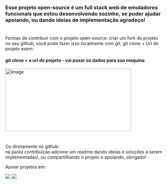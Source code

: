 <h3>
    Esse projeto open-source é um full stack web de emuladores funcionais que estou desenvolvendo sozinho,
    se puder ajudar apoiando, ou dando ideias de implementação agradeço!
</h3>

#

<p>
  Formas de contribuir com o projeto open-source:
    criar um fork do projeto no seu github, você pode fazer isso localmente com git, git clone + Url do projeto exem: 
</p>
<div>
    <h4>git clone + a url do projeto - vai puxar os dados para sua maquina</h4>
    <img width="400" height="200" alt="Image" src="https://github.com/user-attachments/assets/3f50cd29-daf5-4b6a-90e1-d7892704fa86" />
</div>

#

<p>Ou diretamente no github:<br>
    na pasta contribuição adcione um readme dando ideias e soluções a serem implementadas!,
    ou compartilhando o projeto e apoiando, obrigado!</p>
<p>Apoiar projetos em:</p>
<div align = "left">
  <a href="https://www.linkedin.com/posts/nicolas-oliveira-8b12a02b5_novoprojeto-activity-7359367075640786946-zPj_?utm_source=share&utm_medium=member_desktop&rcm=ACoAAEuu1wUBxI2lVX7dnMt4qduKorbjn_pquy0"><img src="https://img.shields.io/badge/-Linkedin-000FFF?style=for-the-badge&logo=linkedin&logoColor=white" target="_blank"></a>
  <a href="https://github.com/nicoladeveloper/AllGames/blob/main/README.md"><img src="https://img.shields.io/badge/-Github-000FFF?style=for-the-badge&logo=github&logoColor=white" target="_blank"></a>
</div>
